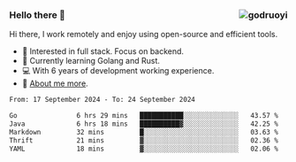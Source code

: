 ### Hello there 👋 <img align="right" src="https://github-readme-stats.vercel.app/api?username=godruoyi&show_icons=true" alt="godruoyi" />

Hi there, I work remotely and enjoy using open-source and efficient tools.

- 🔭 Interested in full stack. Focus on backend.
- 🌱 Currently learning Golang and Rust.
- 💻 With 6 years of development working experience.
- 👒 [About me more](https://godruoyi.com/posts/about-godruoyi).



<!--START_SECTION:waka-->

```txt
From: 17 September 2024 - To: 24 September 2024

Go               6 hrs 29 mins   ███████████░░░░░░░░░░░░░░   43.57 %
Java             6 hrs 18 mins   ██████████▓░░░░░░░░░░░░░░   42.25 %
Markdown         32 mins         █░░░░░░░░░░░░░░░░░░░░░░░░   03.63 %
Thrift           21 mins         ▓░░░░░░░░░░░░░░░░░░░░░░░░   02.36 %
YAML             18 mins         ▓░░░░░░░░░░░░░░░░░░░░░░░░   02.06 %
```

<!--END_SECTION:waka-->
